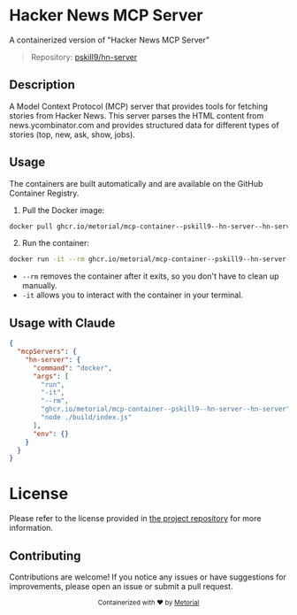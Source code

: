 
# Hacker News MCP Server

A containerized version of "Hacker News MCP Server"

> Repository: [pskill9/hn-server](https://github.com/pskill9/hn-server)

## Description

A Model Context Protocol (MCP) server that provides tools for fetching stories from Hacker News. This server parses the HTML content from news.ycombinator.com and provides structured data for different types of stories (top, new, ask, show, jobs).


## Usage

The containers are built automatically and are available on the GitHub Container Registry.

1. Pull the Docker image:

```bash
docker pull ghcr.io/metorial/mcp-container--pskill9--hn-server--hn-server
```

2. Run the container:

```bash
docker run -it --rm ghcr.io/metorial/mcp-container--pskill9--hn-server--hn-server 
```

- `--rm` removes the container after it exits, so you don't have to clean up manually.
- `-it` allows you to interact with the container in your terminal.



## Usage with Claude

```json
{
  "mcpServers": {
    "hn-server": {
      "command": "docker",
      "args": [
        "run",
        "-it",
        "--rm",
        "ghcr.io/metorial/mcp-container--pskill9--hn-server--hn-server",
        "node ./build/index.js"
      ],
      "env": {}
    }
  }
}
```

# License

Please refer to the license provided in [the project repository](https://github.com/pskill9/hn-server) for more information.

## Contributing

Contributions are welcome! If you notice any issues or have suggestions for improvements, please open an issue or submit a pull request.

<div align="center">
  <sub>Containerized with ❤️ by <a href="https://metorial.com">Metorial</a></sub>
</div>
  